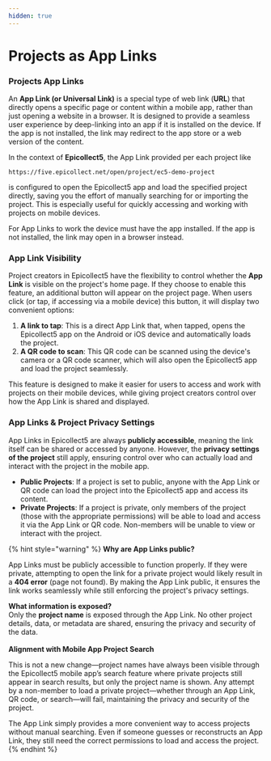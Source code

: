 ```yaml
---
hidden: true
---
```


# Projects as App Links

### Projects App Links

An **App Link (or Universal Link)** is a special type of web link (**URL**) that directly opens a specific page or content within a mobile app, rather than just opening a website in a browser. It is designed to provide a seamless user experience by deep-linking into an app if it is installed on the device. If the app is not installed, the link may redirect to the app store or a web version of the content.

In the context of **Epicollect5**, the App Link provided per each project like

`https://five.epicollect.net/open/project/ec5-demo-project`

is configured to open the Epicollect5 app and load the specified project directly, saving you the effort of manually searching for or importing the project. This is especially useful for quickly accessing and working with projects on mobile devices.

For App Links to work the device must have the app installed. If the app is not installed, the link may open in a browser instead.

### App Link Visibility

Project creators in Epicollect5 have the flexibility to control whether the **App Link** is visible on the project's home page. If they choose to enable this feature, an additional button will appear on the project page. When users click (or tap, if accessing via a mobile device) this button, it will display two convenient options:

1. **A link to tap**: This is a direct App Link that, when tapped, opens the Epicollect5 app on the Android or iOS device and automatically loads the project.
2. **A QR code to scan**: This QR code can be scanned using the device's camera or a QR code scanner, which will also open the Epicollect5 app and load the project seamlessly.

This feature is designed to make it easier for users to access and work with projects on their mobile devices, while giving project creators control over how the App Link is shared and displayed.

### App Links & Project Privacy Settings

App Links in Epicollect5 are always **publicly accessible**, meaning the link itself can be shared or accessed by anyone. However, the **privacy settings of the project** still apply, ensuring control over who can actually load and interact with the project in the mobile app.

* **Public Projects**: If a project is set to public, anyone with the App Link or QR code can load the project into the Epicollect5 app and access its content.
* **Private Projects**: If a project is private, only members of the project (those with the appropriate permissions) will be able to load and access it via the App Link or QR code. Non-members will be unable to view or interact with the project.

{% hint style="warning" %}
**Why are App Links public?**

App Links must be publicly accessible to function properly. If they were private, attempting to open the link for a private project would likely result in a **404 error** (page not found). By making the App Link public, it ensures the link works seamlessly while still enforcing the project's privacy settings.

**What information is exposed?**\
Only the **project name** is exposed through the App Link. No other project details, data, or metadata are shared, ensuring the privacy and security of the data.\
\
**Alignment with Mobile App Project Search**

This is not a new change—project names have always been visible through the Epicollect5 mobile app’s search feature where private projects still appear in search results, but only the project name is shown. Any attempt by a non-member to load a private project—whether through an App Link, QR code, or search—will fail, maintaining the privacy and security of the project.

The App Link simply provides a more convenient way to access projects without manual searching. Even if someone guesses or reconstructs an App Link, they still need the correct permissions to load and access the project.
{% endhint %}

